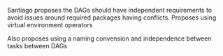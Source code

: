 Santiago proposes the DAGs should have independent requirements to avoid issues around required packages having conflicts.
  Proposes using virtual environment operators

Also proposes using a naming convension and independence between tasks between DAGs
